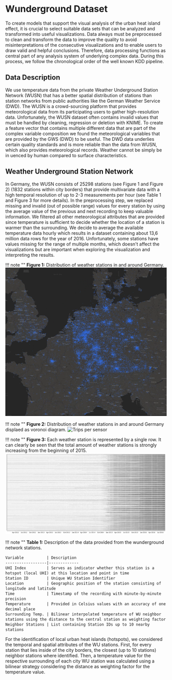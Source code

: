# Wunderground Dataset

To create models that support the visual analysis of the urban heat island effect, it is crucial to select suitable
data sets that can be analyzed and transformed into useful visualizations. Data always must be preprocessed to
clean and transform the data to improve the quality to avoid misinterpretations of the consecutive visualizations
and to enable users to draw valid and helpful conclusions. Therefore, data processing functions as central part of
any analysis system of underlying complex data. During this process, we follow the chronological order of the well
known KDD pipeline. 

## Data Description 

We use temperature data from the private Weather Underground Station Network (WUSN) that has a better spatial
distribution of stations than station networks from public authorities like the German Weather Service (DWD).
The WUSN is a crowd-sourcing platform that provides meteorological data from its participating users to gather
high-resolution data. Unfortunately, the WUSN dataset often contains invalid values that must be handled by
cleaning, regression or deletion with KNIME. To create a feature vector that contains multiple different data
that are part of the complex variable composition we found the meteorological variables that are provided by
the GWS (DWD) to be useful. The DWD data underlies certain quality standards and is more reliable than the data
from WUSN, which also provides meteorological records. Weather cannot be simply be in uenced by human compared
to surface characteristics.

## Weather Underground Station Network

In Germany, the WUSN consists of 25298 stations (see Figure 1 and Figure 2) (1832 stations within city borders)
that provide multivariate data with a high temporal resolution of up to 2-3 measurements per hour (see Table 1
and Figure 3 for more details). In the preprocessing step, we replaced missing and invalid (out of possible range)
values for every station by using the average value of the previous and next recording to keep valuable information.
We filtered all other meteorological attributes that are provided since temperature is sufficient to decide whether
the location of a station is warmer than the surrounding. We decide to average the available temperature data hourly
which results in a dataset containing about 13,6 million data rows for the year of 2016. Unfortunately, some
stations have values missing for the range of multiple months, which doesn't affect the visualizations but are
important when exploring the visualization and interpreting the results.

!!! note ""
    **Figure 1:** Distribution of weather stations in and around Germany.
    ![Trips per sensor](distribution_wunderground.png)

!!! note ""
    **Figure 2:** Distribution of weather stations in and around Germany displaed as voronoi diagram.
    ![Trips per sensor](distribution_wunderground_voronoi.png)

!!! note ""
    **Figure 3:** Each weather station is represented by a single row.
    It can clearly be seen that the total amount of weather
    stations is strongly increasing from the beginning of 2015.
    ![Trips per sensor](recording_wunderground.png)


!!! note ""
    **Table 1:** Description of the data provided from the wunderground network stations.

    Variable          | Description
    ------------------|-------------
    UHI Index         | Serves as indicator whether this station is a hotspot (local UHI) at this location and point in time
    Station ID        | Unique WU Station Identifier
    Location          | Geographic position of the station consisting of longitude and latitude
    Time              | Timestamp of the recording with minute-by-minute precision
    Temperature       | Provided in Celsius values with an accuracy of one decimal place
    Surrounding Temp. | Bilinear interpolated temperature of WU neighbor stations using the distance to the central station as weighting factor
    Neighbor Stations | List containing Station IDs up to 10 nearby stations


For the identification of local urban heat islands (hotspots), we considered the temporal and spatial attributes of
the WU stations. First, for every station that lies inside of the city borders, the closest (up to 10 stations)
neighbor stations where identified. Then, a temperature value for the respective surrounding of each city WU station
was calculated using a bilinear strategy considering the distance as weighting factor for the temperature value. 

